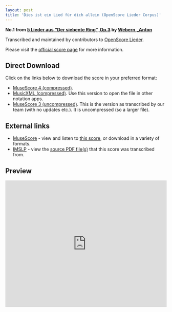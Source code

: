 ```yaml
---
layout: post
title: 'Dies ist ein Lied für dich allein (OpenScore Lieder Corpus)'
---
```


__No.1 from [5 Lieder aus “Der siebente Ring”, Op.3](https://fourscoreandmore.org/openscore/lieder/Webern,_Anton/5_Lieder_aus_%E2%80%9CDer_siebente_Ring%E2%80%9D,_Op.3/) by [Webern,_Anton](https://fourscoreandmore.org/openscore/lieder/Webern,_Anton)__

Transcribed and maintained by contributors to [OpenScore Lieder].

Please visit the [official score page] for more information.

[official score page]: https://musescore.com/openscore-lieder-corpus/scores/6715306
[OpenScore Lieder]: https://musescore.com/openscore-lieder-corpus

## Direct Download

Click on the links below to download the score in your preferred format:
- [MuseScore 4 (compressed)](https://fourscoreandmore.org/openscore/lieder/Webern,_Anton/5_Lieder_aus_%E2%80%9CDer_siebente_Ring%E2%80%9D,_Op.3/1_Dies_ist_ein_Lied_f%C3%BCr_dich_allein.mscz).
- [MusicXML (compressed)](https://fourscoreandmore.org/openscore/lieder/Webern,_Anton/5_Lieder_aus_%E2%80%9CDer_siebente_Ring%E2%80%9D,_Op.3/1_Dies_ist_ein_Lied_f%C3%BCr_dich_allein.mxl). Use this version to open the file in other notation apps.
- [MuseScore 3 (uncompressed)](https://raw.githubusercontent.com/OpenScore/Lieder/refs/heads/main/scores/Webern,_Anton/5_Lieder_aus_%E2%80%9CDer_siebente_Ring%E2%80%9D,_Op.3/1_Dies_ist_ein_Lied_f%C3%BCr_dich_allein/lc6715306.mscx). This is the version as transcribed by our team (with no updates etc.). It is uncompressed (so a larger file).

## External links

- [MuseScore] - view and listen to [this score][MuseScore], or download in a variety of formats.
- [IMSLP] - view the [source PDF file(s)][IMSLP] that this score was transcribed from.

[MuseScore]: https://musescore.com/score/6715306
[IMSLP]: https://imslp.org/wiki/Special:ReverseLookup/09951

## Preview

<iframe width="100%" height="394" src="https://musescore.com/openscore-lieder-corpus/scores/6715306/embed" frameborder="0" allowfullscreen allow="autoplay; fullscreen"></iframe>
